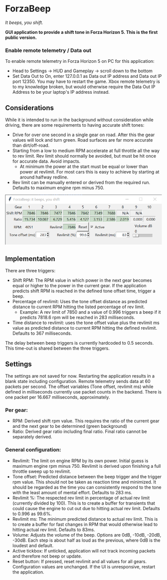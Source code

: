 # ForzaBeep
_It beeps, you shift._

**GUI application to provide a shift tone in Forza Horizon 5. This is the first public version.**

### Enable remote telemetry / Data out
To enable remote telemetry in Forza Horizon 5 on PC for this application: 
- Head to Settings -> HUD and Gameplay -> scroll down to the bottom
- Set Data Out to On, enter 127.0.0.1 as Data out IP address and Data out IP port 12350. You may have to restart the game. Xbox remote telemetry is to my knowledge broken, but would otherwise require the Data Out IP Address to be your laptop's IP address instead.

## Considerations
While it is intended to run in the background without consideration while driving, there are some requirements to having accurate shift tones:
- Drive for over one second in a single gear on road. After this the gear values will lock and turn green. Road surfaces are far more accurate than dirt/off-road.
- Starting from a low to medium RPM accelerate at full throttle all the way to rev limit. Rev limit should normally be avoided, but must be hit once for accurate data. Avoid impacts.
  - At minimum the power at the start must be equal or lower than power at revlimit. For most cars this is easy to achieve by starting at around halfway redline.
- Rev limit can be manually entered or derived from the required run. Defaults to maximum engine rpm minus 750.

![example v0.1 BMW M5 2018](images/sample-BMW-M5-2018-6.png)

## Implementation
There are three triggers:
- Shift RPM: The RPM value in which power in the next gear becomes equal or higher to the power in the current gear. If the application predicts shift RPM is reached in the defined tone offset time, trigger a beep.
- Percentage of revlimit: Uses the tone offset distance as predicted distance to current RPM hitting the listed percentage of rev limit.
  - Example: A rev limit of 7850 and a value of 0.996 triggers a beep if it predicts 7818.6 rpm will be reached in 283 milliseconds.
- Time distance to revlimit: uses the tone offset value plus the revlimit ms value as predicted distance to current RPM hitting the defined revlimit. Defaults to 367 milliseconds.

The delay between beep triggers is currently hardcoded to 0.5 seconds. This time-out is shared between the three triggers.

## Settings
The settings are not saved for now. Restarting the application results in a blank state including configuration.
Remote telemetry sends data at 60 packets per second. The offset variables (Tone offset, revlimit ms) while defined in milliseconds currently use packet counts in the backend. There is one packet per 16.667 milliseconds, approximately.

### Per gear:
- RPM: Derived shift rpm value. This requires the ratio of the current gear and the next gear to be determined (green background)
- Ratio: Derived gear ratio including final ratio. Final ratio cannot be separately derived.

### General configuration:
- Revlimit: The limit on engine RPM by its own power. Initial guess is maximum engine rpm minus 750. Revlimit is derived upon finishing a full throttle sweep up to revlimit.
- Tone offset: Predicted distance between the beep trigger and the trigger rpm value. This should not be taken as reaction time and minimized. It should be regarded as the time you can consistently respond to the tone with the least amount of mental effort. Defaults to 283 ms.
- Revlimit %: The respected rev limit in percentage of actual rev limit (currently divided by 100). This is to create a buffer for transients that could cause the engine to cut out due to hitting actual rev limit. Defaults to 0.996 as 99.6%.
- Revlimit ms: The minimum predicted distance to actual rev limit. This is to create a buffer for fast changes in RPM that would otherwise lead to hitting actual rev limit. Defaults to 83ms.
- Volume: Adjusts the volume of the beep. Options are 0dB, -10dB, -20dB, -30dB. Each step is about half as loud as the previous, where 0dB is the loudest and default.
- Active tickbox: If unticked, application will not track incoming packets and therefore not beep or update.
- Reset button: If pressed, reset revlimit and all values for all gears. Configuration values are unchanged. If the UI is unresponsive, restart the application.
